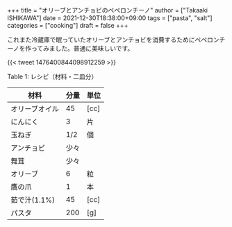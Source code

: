 +++
title = "オリーブとアンチョビのペペロンチーノ"
author = ["Takaaki ISHIKAWA"]
date = 2021-12-30T18:38:00+09:00
tags = ["pasta", "salt"]
categories = ["cooking"]
draft = false
+++

これまた冷蔵庫で眠っていたオリーブとアンチョビを消費するためにペペロンチーノを作ってみました。普通に美味しいです。  

{{< tweet 1476400844098912259 >}}  

<div class="table-caption">
  <span class="table-number">Table 1</span>:
  レシピ（材料・二皿分）
</div>

| 材料      | 分量 | 単位 |
|---------|----|----|
| オリーブオイル | 45  | [cc] |
| にんにく  | 3   | 片   |
| 玉ねぎ    | 1/2 | 個   |
| アンチョビ | 少々 |      |
| 舞茸      | 少々 |      |
| オリーブ  | 6   | 粒   |
| 鷹の爪    | 1   | 本   |
| 茹で汁(1.1%) | 45  | [cc] |
| パスタ    | 200 | [g]  |
